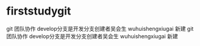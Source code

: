 # firststudygit
git 团队协作
develop分支是开发分支创建者吴会生
wuhuishengxiugai
新建
git 团队协作
develop分支是开发分支创建者吴会生
wuhuishengxiugai
新建
